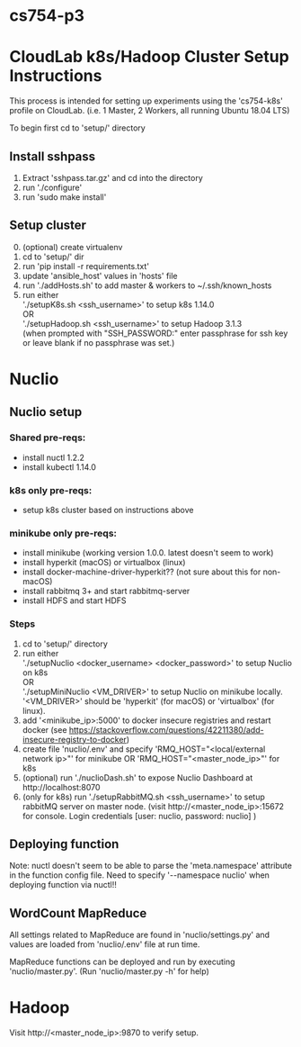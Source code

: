 # cs754-p3


# CloudLab k8s/Hadoop Cluster Setup Instructions

This process is intended for setting up experiments using the 'cs754-k8s' profile on CloudLab. (i.e. 1 Master, 2 Workers, all running Ubuntu 18.04 LTS)

To begin first cd to 'setup/' directory

## Install sshpass

1. Extract 'sshpass.tar.gz' and cd into the directory
2. run './configure'
3. run 'sudo make install'

## Setup cluster

0. (optional) create virtualenv
1. cd to 'setup/' dir
2. run 'pip install -r requirements.txt' 
3. update 'ansible_host' values in 'hosts' file
4. run './addHosts.sh' to add master & workers to ~/.ssh/known_hosts
5. run either </br>
        './setupK8s.sh <ssh_username>' to setup k8s 1.14.0 </br>
    OR </br>
        './setupHadoop.sh <ssh_username>' to setup Hadoop 3.1.3</br>
    (when prompted with "SSH_PASSWORD:" enter passphrase for ssh key or leave blank if no passphrase was set.)


# Nuclio

## Nuclio setup 

### Shared pre-reqs:
* install nuctl 1.2.2 
* install kubectl 1.14.0

### k8s only pre-reqs:
* setup k8s cluster based on instructions above

### minikube only pre-reqs:
* install minikube (working version 1.0.0. latest doesn't seem to work)
* install hyperkit (macOS) or virtualbox (linux)
* install docker-machine-driver-hyperkit?? (not sure about this for non-macOS)
* install rabbitmq 3+ and start rabbitmq-server
* install HDFS and start HDFS

### Steps
1. cd to 'setup/' directory
2. run either </br>
        './setupNuclio <docker_username> <docker_password>' to setup Nuclio on k8s </br>
    OR </br>
        './setupMiniNuclio <VM_DRIVER>' to setup Nuclio on minikube locally. '<VM_DRIVER>' should be 'hyperkit' (for macOS) or 'virtualbox' (for linux). </br>
3. add '<minikube_ip>:5000' to docker insecure registries and restart docker (see https://stackoverflow.com/questions/42211380/add-insecure-registry-to-docker)
4. create file 'nuclio/.env' and specify 'RMQ_HOST="<local/external network ip>"' for minikube OR 'RMQ_HOST="<master_node_ip>"' for k8s
5. (optional) run './nuclioDash.sh' to expose Nuclio Dashboard at http://localhost:8070
6. (only for k8s) run './setupRabbitMQ.sh <ssh_username>' to setup rabbitMQ server on master node. (visit http://<master_node_ip>:15672 for console. Login credentials [user: nuclio, password: nuclio] ) 

## Deploying function

Note: nuctl doesn't seem to be able to parse the 'meta.namespace' attribute in the function config file. Need to specify 
'--namespace nuclio' when deploying function via nuctl!!

## WordCount MapReduce

All settings related to MapReduce are found in 'nuclio/settings.py' and values are loaded from 'nuclio/.env' file at run time.

MapReduce functions can be deployed and run by executing 'nuclio/master.py'. (Run 'nuclio/master.py -h' for help)


# Hadoop

Visit http://<master_node_ip>:9870 to verify setup.






